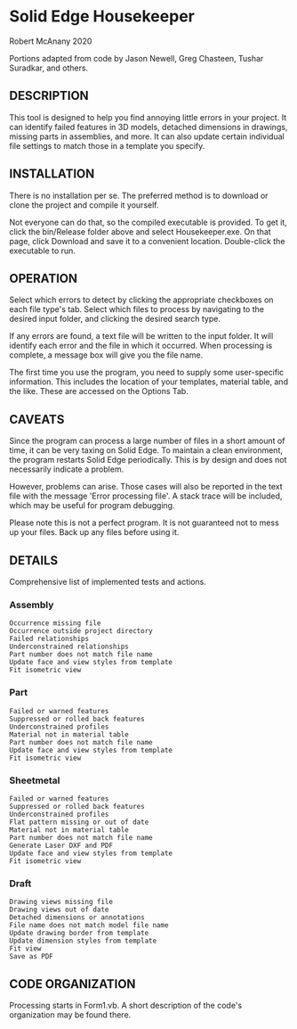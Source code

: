 # Solid Edge Housekeeper
Robert McAnany 2020

Portions adapted from code by Jason Newell, Greg Chasteen, Tushar Suradkar, and others.

## DESCRIPTION
This tool is designed to help you find annoying little errors in your project.  It can identify failed features in 3D models, detached dimensions in drawings, missing parts in assemblies, and more.  It can also update certain individual file settings to match those in a template you specify.

## INSTALLATION
There is no installation per se.  The preferred method is to download or clone the project and compile it yourself.

Not everyone can do that, so the compiled executable is provided.  To get it, click the bin/Release folder above and select Housekeeper.exe.  On that page, click Download and save it to a convenient location.  Double-click the executable to run.

## OPERATION
Select which errors to detect by clicking the appropriate checkboxes on each file type's tab.  Select which files to process by navigating to the desired input folder, and clicking the desired search type.

If any errors are found, a text file will be written to the input folder.  It will identify each error and the file in which it occurred.  When processing is complete, a message box will give you the file name.

The first time you use the program, you need to supply some user-specific information.  This includes the location of your templates, material table, and the like.  These are accessed on the Options Tab.

## CAVEATS
Since the program can process a large number of files in a short amount of time, it can be very taxing on Solid Edge.  To maintain a clean environment, the program restarts Solid Edge periodically.  This is by design and does not necessarily indicate a problem.  

However, problems can arise.  Those cases will also be reported in the text file with the message 'Error processing file'.  A stack trace will be included, which may be useful for program debugging.

Please note this is not a perfect program.  It is not guaranteed not to mess up your files.  Back up any files before using it.

## DETAILS
Comprehensive list of implemented tests and actions.
### Assembly
    Occurrence missing file
    Occurrence outside project directory
    Failed relationships
    Underconstrained relationships
    Part number does not match file name
    Update face and view styles from template
    Fit isometric view
### Part
    Failed or warned features
    Suppressed or rolled back features
    Underconstrained profiles
    Material not in material table
    Part number does not match file name
    Update face and view styles from template
    Fit isometric view
### Sheetmetal
    Failed or warned features
    Suppressed or rolled back features
    Underconstrained profiles
    Flat pattern missing or out of date
    Material not in material table
    Part number does not match file name
    Generate Laser DXF and PDF
    Update face and view styles from template
    Fit isometric view
### Draft
    Drawing views missing file
    Drawing views out of date
    Detached dimensions or annotations
    File name does not match model file name
    Update drawing border from template
    Update dimension styles from template
    Fit view
    Save as PDF

## CODE ORGANIZATION
Processing starts in Form1.vb.  A short description of the code's organization may be found there.
